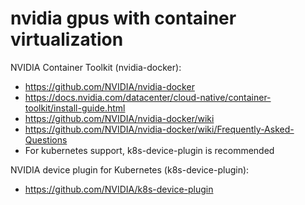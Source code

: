 # nvidia gpus with container virtualization

NVIDIA Container Toolkit (nvidia-docker):
* https://github.com/NVIDIA/nvidia-docker
* https://docs.nvidia.com/datacenter/cloud-native/container-toolkit/install-guide.html
* https://github.com/NVIDIA/nvidia-docker/wiki
* https://github.com/NVIDIA/nvidia-docker/wiki/Frequently-Asked-Questions
* For kubernetes support, k8s-device-plugin is recommended

NVIDIA device plugin for Kubernetes (k8s-device-plugin):
* https://github.com/NVIDIA/k8s-device-plugin
